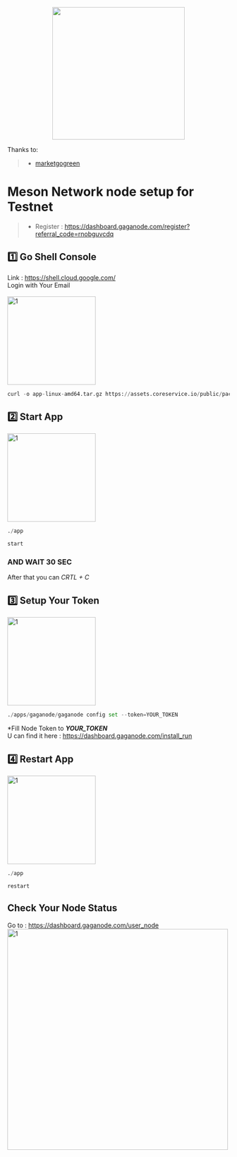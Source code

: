 <p align="center">
  <img height="300" height="auto" src="https://i.ibb.co/r7g8wn6/photo-2021-05-18-09-00-47.jpg">
</p>

Thanks to:
>- [marketgogreen](https://github.com/mggnet)

# Meson Network node setup for Testnet
>- Register : https://dashboard.gaganode.com/register?referral_code=rnobguvcdq

## 1️⃣ Go Shell Console
Link : https://shell.cloud.google.com/ <br>
Login with Your Email <br><br>
<img height="200" height="auto" src="https://i.ibb.co/vDbPNVp/install.png" alt="1" border="0" /></a>
```python
curl -o app-linux-amd64.tar.gz https://assets.coreservice.io/public/package/22/app/1.0.3/app-1_0_3.tar.gz && tar -zxf app-linux-amd64.tar.gz && rm -f app-linux-amd64.tar.gz && cd ./app-linux-amd64 && sudo ./app service install
```
## 2️⃣ Start App
<img height="200" height="auto" src="https://i.ibb.co/bgjyk2v/1.png" alt="1" border="0" /></a>
```python
./app
```
```python
start
```
### AND WAIT 30 SEC
After that you can <i>CRTL + C</i>

## 3️⃣ Setup Your Token
<img height="200" height="auto" src="https://i.ibb.co/886FRKZ/2.png" alt="1" border="0" /></a>
```python
./apps/gaganode/gaganode config set --token=YOUR_TOKEN
```
*Fill Node Token to <b><i>YOUR_TOKEN</i></b> <br>
U can find it here : https://dashboard.gaganode.com/install_run

## 4️⃣ Restart App
<img height="200" height="auto" src="https://i.ibb.co/7QrTm46/3.png" alt="1" border="0" /></a>
```python
./app
```
```python
restart
```

## Check Your Node Status
Go to : https://dashboard.gaganode.com/user_node <br>
<img height="500" height="auto" src="https://i.ibb.co/p39GvwD/4.png" alt="1" border="0" /></a>






